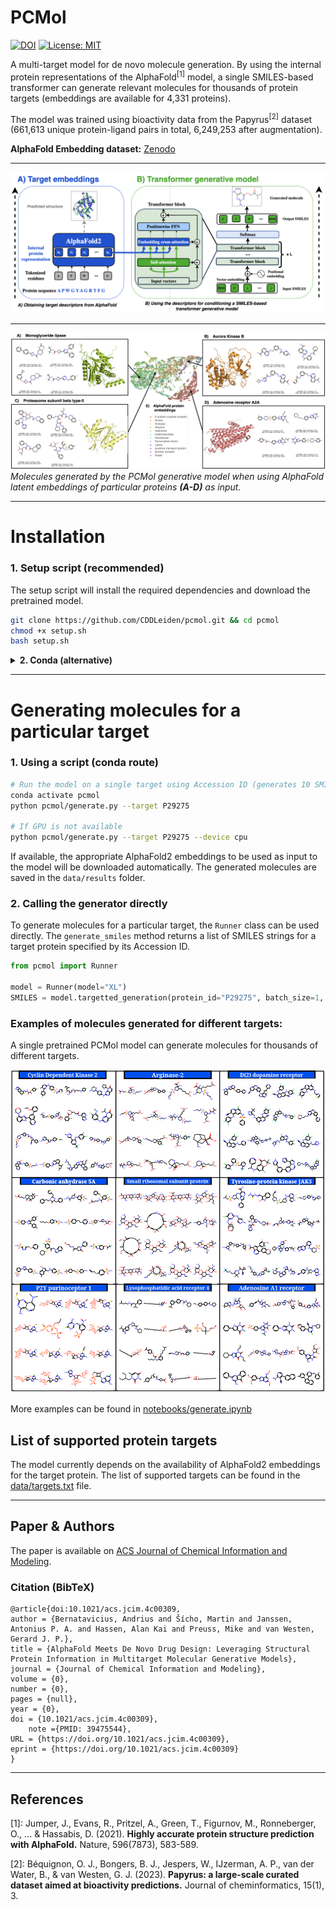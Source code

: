 # PCMol 
 [![DOI](https://zenodo.org/badge/DOI/10.5281/zenodo.10512870.svg)](https://doi.org/10.5281/zenodo.10512870) [![License: MIT](https://img.shields.io/badge/License-MIT-yellow.svg)](https://opensource.org/licenses/MIT)

A multi-target model for de novo molecule generation. By using the internal protein representations of the AlphaFold<sup>[1]</sup> model, a single SMILES-based transformer can generate relevant molecules for thousands of protein targets (embeddings are available for 4,331 proteins). 

The model was trained using bioactivity data from the Papyrus<sup>[2]</sup> dataset (661,613 unique protein-ligand pairs in total, 6,249,253 after augmentation).

**AlphaFold Embedding dataset:** [Zenodo](https://zenodo.org/records/10671261) 

---

![alt text](assets/PCMol.png)

---

![alt text](assets/targets.png)
*Molecules generated by the PCMol generative model when using AlphaFold latent embeddings of particular proteins **(A-D)** as input.*


<!-- ## Requirements

- **Python** 3.8+
- **rdkit** 2021.03.5.0+
- **Torch** 1.7 - 2.1 -->

---

# Installation


### 1. Setup script (recommended)
The setup script will install the required dependencies and download the pretrained model.

```bash
git clone https://github.com/CDDLeiden/pcmol.git && cd pcmol
chmod +x setup.sh
bash setup.sh
```
<details>
  <summary><b>2. Conda (alternative)</b></summary>
  The conda route requires the user to download the pretrained model manually (link below).
  
  ```bash
  # Setting up a fresh conda environment
  git clone https://github.com/CDDLeiden/pcmol.git && cd pcmol
  conda env create -f environment.yml && conda activate pcmol
  python -m pip install -e .
  ```
**When not using the setup script, the pretrained model can be downloaded from [here](https://zenodo.org/records/10512870)[ (mirror)](https://surfdrive.surf.nl/files/index.php/s/T0wUBOmAEYYxxOo). It should then be placed in the `.../pcmol/data/models` folder.*

 </details>

---

# Generating molecules for a particular target

### 1. Using a script (conda route) 
```bash
# Run the model on a single target using Accession ID (generates 10 SMILES strings)
conda activate pcmol
python pcmol/generate.py --target P29275

# If GPU is not available
python pcmol/generate.py --target P29275 --device cpu
```


If available, the appropriate AlphaFold2 embeddings to be used as input to the model will be downloaded automatically. The generated molecules are saved in the `data/results` folder.

### 2. Calling the generator directly

To generate molecules for a particular target, the `Runner` class can be used directly. The `generate_smiles` method returns a list of SMILES strings for a target protein specified by its Accession ID.

```python
from pcmol import Runner

model = Runner(model="XL")
SMILES = model.targetted_generation(protein_id="P29275", batch_size=1, repeat=10)
```

### Examples of molecules generated for different targets:

A single pretrained PCMol model can generate molecules for thousands of different targets.

![alt text](assets/targetted_generation.png)

More examples can be found in [notebooks/generate.ipynb](https://github.com/CDDLeiden/PCMol/blob/main/notebooks/generate.ipynb)

## List of supported protein targets

The model currently depends on the availability of AlphaFold2 embeddings for the target protein. The list of supported targets can be found in the [data/targets.txt](data/targets.txt) file.

<!-- ## Training

To retrain the model you first need to download the dataset from [here]().

```bash
## Train the model
python pcmol/train.py --model default
``` -->

---

## Paper & Authors

The paper is available on [ACS Journal of Chemical Information and Modeling](https://pubs.acs.org/doi/10.1021/acs.jcim.4c00309).

### Citation (BibTeX)

```
@article{doi:10.1021/acs.jcim.4c00309,
author = {Bernatavicius, Andrius and Šícho, Martin and Janssen, Antonius P. A. and Hassen, Alan Kai and Preuss, Mike and van Westen, Gerard J. P.},
title = {AlphaFold Meets De Novo Drug Design: Leveraging Structural Protein Information in Multitarget Molecular Generative Models},
journal = {Journal of Chemical Information and Modeling},
volume = {0},
number = {0},
pages = {null},
year = {0},
doi = {10.1021/acs.jcim.4c00309},
    note ={PMID: 39475544},
URL = {https://doi.org/10.1021/acs.jcim.4c00309},
eprint = {https://doi.org/10.1021/acs.jcim.4c00309}
}
```

---

## References

[1]: Jumper, J., Evans, R., Pritzel, A., Green, T., Figurnov, M., Ronneberger, O., ... & Hassabis, D. (2021). **Highly accurate protein structure prediction with AlphaFold.** Nature, 596(7873), 583-589.

[2]: Béquignon, O. J., Bongers, B. J., Jespers, W., IJzerman, A. P., van der Water, B., & van Westen, G. J. (2023). **Papyrus: a large-scale curated dataset aimed at bioactivity predictions.** Journal of cheminformatics, 15(1), 3.
